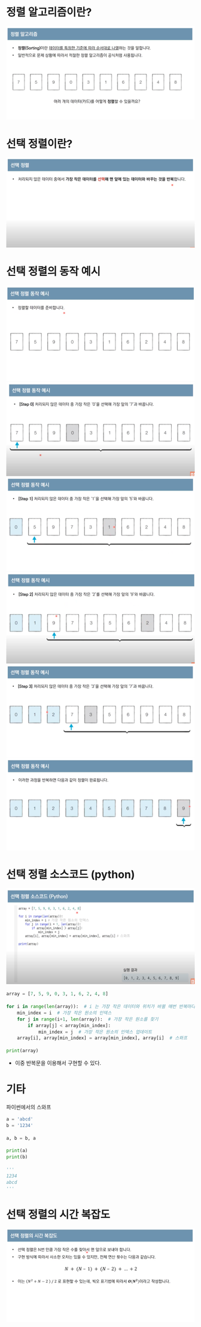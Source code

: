 # 정렬 알고리즘이란?

![](/.uploads2/2021-09-21-19-17-14.png)

# 선택 정렬이란?

![](/.uploads2/2021-09-21-19-19-13.png)

# 선택 정렬의 동작 예시

![](/.uploads2/2021-09-21-19-19-32.png)
![](/.uploads2/2021-09-21-19-19-44.png)
![](/.uploads2/2021-09-21-19-21-03.png)
![](/.uploads2/2021-09-21-19-21-13.png)
![](/.uploads2/2021-09-21-19-21-20.png)
![](/.uploads2/2021-09-21-19-21-29.png)

# 선택 정렬 소스코드 (python)

![](/.uploads2/2021-09-21-19-22-30.png)

``` py
array = [7, 5, 9, 0, 3, 1, 6, 2, 4, 8]

for i in range(len(array)):  # i 는 가장 작은 데이터와 위치가 바뀔 매번 반복마다의 가장 앞쪽에 인덱스
    min_index = i  # 가장 작은 원소의 인덱스
    for j in range(i+1, len(array)):  # 가장 작은 원소를 찾기
        if array[j] < array[min_index]:
            min_index = j  # 가장 작은 원소의 인덱스 업데이트
    array[i], array[min_index] = array[min_index], array[i]  # 스와프

print(array)
```

- 이중 반복문을 이용해서 구현할 수 있다.

# 기타

파이썬에서의 스와프

``` py
a = 'abcd'
b = '1234'

a, b = b, a

print(a)
print(b)

'''
1234
abcd
'''
```

# 선택 정렬의 시간 복잡도

![](/.uploads2/2021-09-21-19-40-52.png)